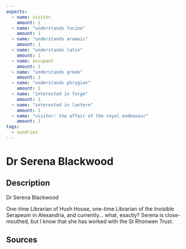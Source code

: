 ```yaml
---
aspects: 
  - name: visitor
    amount: 1
  - name: "understands fucine"
    amount: 1
  - name: "understands aramaic"
    amount: 1
  - name: "understands latin"
    amount: 1
  - name: occupant
    amount: 1
  - name: "understands greek"
    amount: 1
  - name: "understands phrygian"
    amount: 1
  - name: "interested in forge"
    amount: 1
  - name: "interested in lantern"
    amount: 1
  - name: "visitor: the affair of the royal endeavour"
    amount: 1
tags:
  - sundries
---
```

# Dr Serena Blackwood
## Description
Dr Serena Blackwood

One-time Librarian of Hush House, one-time Librarian of the Invisible Serapeum in Alexandria, and currently... what, exactly? Serena is close-mouthed, but I know that she has worked with the St Rhonwen Trust.
## Sources

